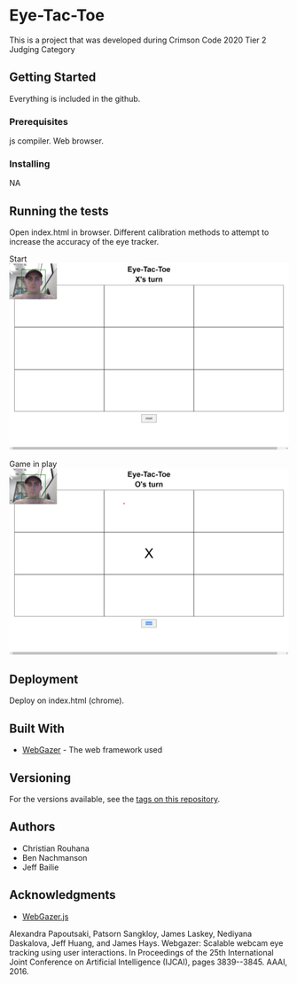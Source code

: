 # Eye-Tac-Toe
This is a project that was developed during Crimson Code 2020
Tier 2 Judging Category
## Getting Started

Everything is included in the github. 

### Prerequisites

js compiler. Web browser.

### Installing

NA

## Running the tests

Open index.html in browser.
Different calibration methods to attempt to increase the accuracy of the eye tracker.

Start
![](EyeTacToeDemo.PNG) 

Game in play
![](EyeTacToeDemo2.PNG)



## Deployment

Deploy on index.html (chrome).

## Built With

* [WebGazer](https://webgazer.cs.brown.edu/) - The web framework used

## Versioning

For the versions available, see the [tags on this repository](https://webgazer.cs.brown.edu/). 

## Authors

* Christian Rouhana
* Ben Nachmanson
* Jeff Bailie

## Acknowledgments

* [WebGazer.js](https://webgazer.cs.brown.edu/)

Alexandra Papoutsaki, Patsorn Sangkloy, James Laskey, Nediyana Daskalova, Jeff Huang, and James Hays. Webgazer: Scalable webcam eye tracking using user interactions. In Proceedings of the 25th International Joint Conference on Artificial Intelligence (IJCAI), pages 3839--3845. AAAI, 2016.
